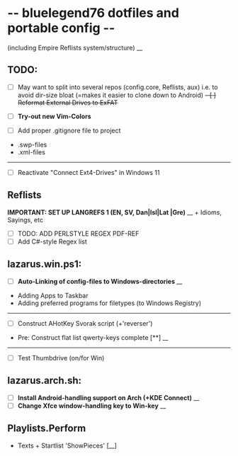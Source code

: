 # -- bluelegend76 dotfiles and portable config --
(including Empire Reflists system/structure)
__

## TODO:
- [ ] May want to split into several repos (config.core, Reflists, aux)
  i.e. to avoid dir-size bloat (=makes it easier to clone down to Android)
~~- [ ] Reformat External Drives to ExFAT~~
- [ ] **Try-out new Vim-Colors**

- [ ] Add proper .gitignore file to project
- .swp-files
- .xml-files
-----
- [ ] Reactivate "Connect Ext4-Drives" in Windows 11

## Reflists
**IMPORTANT: SET UP LANGREFS 1 (EN, SV, Dan|Isl|Lat |Gre)**  __
\+ Idioms, Sayings, etc
- [ ] TODO: ADD PERLSTYLE REGEX PDF-REF
- [ ] Add C#-style Regex list

## lazarus.win.ps1:
- [ ] **Auto-Linking of config-files to Windows-directories**  __
- Adding Apps to Taskbar
- Adding preferred programs for filetypes (to Windows Registry)
----
- [ ] Construct AHotKey Svorak script (+'reverser')
- Pre: Construct flat list qwerty-keys complete [**]  __
----
- [ ] Test Thumbdrive (on/for Win)
 
## lazarus.arch.sh:
- [ ] **Install Android-handling support on Arch (+KDE Connect)**  __
- [ ] **Change Xfce window-handling key to Win-key**  __

## Playlists.Perform
- Texts + Startlist 'ShowPieces'  [__]
